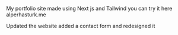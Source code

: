 My portfolio site made using Next js and Tailwind
you can try it here  alperhasturk.me

Updated the website added a contact form and redesigned it
